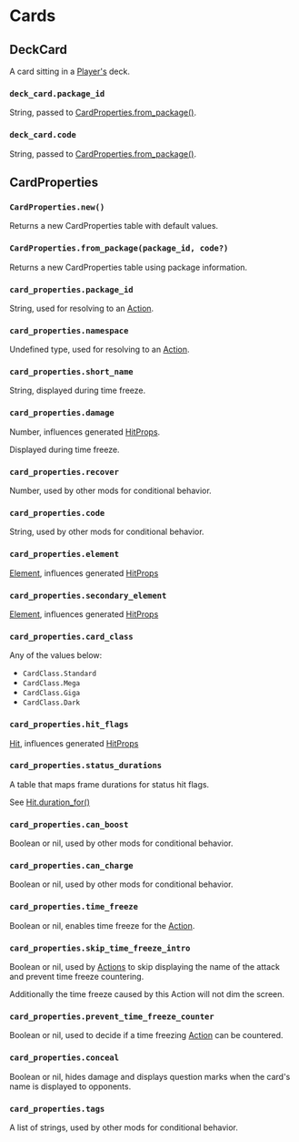 # Cards

## DeckCard

A card sitting in a [Player's](/client/lua-api/entity-api/player) deck.

### `deck_card.package_id`

String, passed to [CardProperties.from_package()](#cardpropertiesfrom_packagepackage_id-code).

### `deck_card.code`

String, passed to [CardProperties.from_package()](#cardpropertiesfrom_packagepackage_id-code).

## CardProperties

### `CardProperties.new()`

Returns a new CardProperties table with default values.

### `CardProperties.from_package(package_id, code?)`

Returns a new CardProperties table using package information.

### `card_properties.package_id`

String, used for resolving to an [Action](/client/lua-api/attack-api/action).

### `card_properties.namespace`

Undefined type, used for resolving to an [Action](/client/lua-api/attack-api/action).

### `card_properties.short_name`

String, displayed during time freeze.

### `card_properties.damage`

Number, influences generated [HitProps](/client/lua-api/attack-api/hit-props).

Displayed during time freeze.

### `card_properties.recover`

Number, used by other mods for conditional behavior.

### `card_properties.code`

String, used by other mods for conditional behavior.

### `card_properties.element`

[Element](/client/lua-api/attack-api/hit-props#element), influences generated [HitProps](/client/lua-api/attack-api/hit-props)

### `card_properties.secondary_element`

[Element](/client/lua-api/attack-api/hit-props#element), influences generated [HitProps](/client/lua-api/attack-api/hit-props)

### `card_properties.card_class`

Any of the values below:

- `CardClass.Standard`
- `CardClass.Mega`
- `CardClass.Giga`
- `CardClass.Dark`

### `card_properties.hit_flags`

[Hit](/client/lua-api/attack-api/hit-props#hit_propsflags), influences generated [HitProps](/client/lua-api/attack-api/hit-props)

### `card_properties.status_durations`

A table that maps frame durations for status hit flags.

See [Hit.duration_for()](/client.lua-api/attack-api/hit-props#hitduration_forhit_flag-level)

### `card_properties.can_boost`

Boolean or nil, used by other mods for conditional behavior.

### `card_properties.can_charge`

Boolean or nil, used by other mods for conditional behavior.

### `card_properties.time_freeze`

Boolean or nil, enables time freeze for the [Action](/client/lua-api/attack-api/action).

### `card_properties.skip_time_freeze_intro`

Boolean or nil, used by [Actions](/client/lua-api/attack-api/action) to skip displaying the name of the attack and prevent time freeze countering.

Additionally the time freeze caused by this Action will not dim the screen.

### `card_properties.prevent_time_freeze_counter`

Boolean or nil, used to decide if a time freezing [Action](/client/lua-api/attack-api/action) can be countered.

### `card_properties.conceal`

Boolean or nil, hides damage and displays question marks when the card's name is displayed to opponents.

### `card_properties.tags`

A list of strings, used by other mods for conditional behavior.
